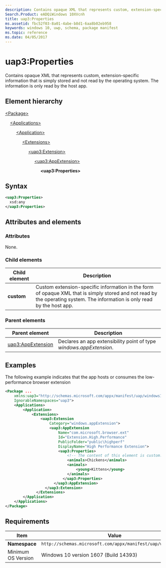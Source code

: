 ```yaml
---
description: Contains opaque XML that represents custom, extension-specific information that is simply stored and not read by the operating system.
Search.Product: eADQiWindows 10XVcnh
title: uap3:Properties
ms.assetid: fbc52f03-8a01-4abe-b8d1-6aa8b02eb958
keywords: windows 10, uwp, schema, package manifest
ms.topic: reference
ms.date: 04/05/2017
---
```


# uap3:Properties

Contains opaque XML that represents custom, extension-specific information that is simply stored and not read by the operating system. The information is only read by the host app.

## Element hierarchy

[\<Package\>](element-package.md)

&nbsp;&nbsp;&nbsp;&nbsp;[\<Applications\>](element-applications.md)

&nbsp;&nbsp;&nbsp;&nbsp; &nbsp;&nbsp;&nbsp;&nbsp;[\<Application\>](element-application.md)

&nbsp;&nbsp;&nbsp;&nbsp; &nbsp;&nbsp;&nbsp;&nbsp; &nbsp;&nbsp;&nbsp;&nbsp;[\<Extensions\>](element-1-extensions.md)

&nbsp;&nbsp;&nbsp;&nbsp; &nbsp;&nbsp;&nbsp;&nbsp; &nbsp;&nbsp;&nbsp;&nbsp; &nbsp;&nbsp;&nbsp;&nbsp;[\<uap3:Extension\>](element-uap3-extension-manual.md)

&nbsp;&nbsp;&nbsp;&nbsp; &nbsp;&nbsp;&nbsp;&nbsp; &nbsp;&nbsp;&nbsp;&nbsp; &nbsp;&nbsp;&nbsp;&nbsp; &nbsp;&nbsp;&nbsp;&nbsp;[\<uap3:AppExtension\>](element-uap3-appextension-manual.md)

&nbsp;&nbsp;&nbsp;&nbsp; &nbsp;&nbsp;&nbsp;&nbsp; &nbsp;&nbsp;&nbsp;&nbsp; &nbsp;&nbsp;&nbsp;&nbsp; &nbsp;&nbsp;&nbsp;&nbsp; &nbsp;&nbsp;&nbsp;&nbsp;**\<uap3:Properties\>**

## Syntax

```xml
<uap3:Properties>
  xsd:any
</uap3:Properties>
```

## Attributes and elements

### Attributes

None.

### Child elements

| Child element | Description |
|-|-|
| **custom** | Custom extension-specific information in the form of opaque XML that is simply stored and not read by the operating system. The information is only read by the host app. |

### Parent elements

| Parent element | Description |
|-|-|
| [uap3:AppExtension](element-uap3-appextension-manual.md) | Declares an app extensibility point of type *windows.appExtension*. |

## Examples

The following example indicates that the app hosts or consumes the low-performance browser extension

```xml
<Package ...
    xmlns:uap3="http://schemas.microsoft.com/appx/manifest/uap/windows10/3"  
    IgnorableNamespaces="uap3">
    <Applications>
        <Application>
            <Extensions>
                <uap3:Extension
                    Category="windows.appExtension">  
                    <uap3:AppExtension
                        Name="com.microsoft.browser.ext"
                        Id="Extension.High.Performance"
                        PublicFolder="public\highperf"
                        DisplayName="High Performance Extension">  
                        <uap3:Properties>  
                            <!-- The content of this element is custom. -->
                            <animals>Chickens</animals>  
                            <animals>  
                                <young>Kittens</young>  
                            </animals>  
                          </uap3:Properties>  
                      </uap3:AppExtension>  
                  </uap3:Extension>  
              </Extensions>
        </Application>
    </Applications>
</Package>
```

## Requirements

| Item | Value |
|--|--|
| **Namespace** | `http://schemas.microsoft.com/appx/manifest/uap/windows10/3` |
| Minimum OS Version | Windows 10 version 1607 (Build 14393) |
